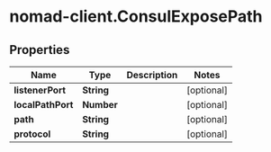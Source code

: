 # nomad-client.ConsulExposePath

## Properties

Name | Type | Description | Notes
------------ | ------------- | ------------- | -------------
**listenerPort** | **String** |  | [optional] 
**localPathPort** | **Number** |  | [optional] 
**path** | **String** |  | [optional] 
**protocol** | **String** |  | [optional] 


